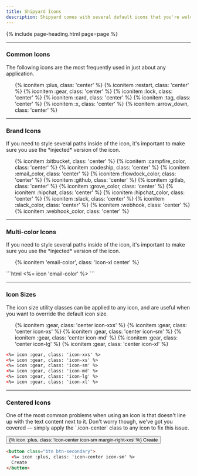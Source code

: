 ```yaml
---
title: Shipyard Icons
description: Shipyard comes with several default icons that you're welcome to use on any project. Each icon has been designed on a pixel grid at the small size possible, but can be scaled up to any size you like simply by changing the `width` and `height` in the CSS.
---
```


{% include page-heading.html page=page %}

---

### Common Icons
<p class="text-light margin-bottom-md" markdown="1">The following icons are the most frequently used in just about any application.</p>

<ul class="icon-list col-container">
  {% iconitem :plus, class: 'center' %}
  {% iconitem :restart, class: 'center' %}
  {% iconitem :gear, class: 'center' %}
  {% iconitem :lock, class: 'center' %}
  {% iconitem :card, class: 'center' %}
  {% iconitem :tag, class: 'center' %}
  {% iconitem :x, class: 'center' %}
  {% iconitem :arrow_down, class: 'center' %}
</ul>

---

### Brand Icons
<p class="text-light margin-bottom-md" markdown="1">If you need to style several paths inside of the icon, it's important to make sure you use the *injected* version of the icon.</p>

<ul class="icon-list col-container">
  {% iconitem :bitbucket, class: 'center' %}
  {% iconitem :campfire_color, class: 'center' %}
  {% iconitem :codeship, class: 'center' %}
  {% iconitem :email_color, class: 'center' %}
  {% iconitem :flowdock_color, class: 'center' %}
  {% iconitem :github, class: 'center' %}
  {% iconitem :gitlab, class: 'center' %}
  {% iconitem :grove_color, class: 'center' %}
  {% iconitem :hipchat, class: 'center' %}
  {% iconitem :hipchat_color, class: 'center' %}
  {% iconitem :slack, class: 'center' %}
  {% iconitem :slack_color, class: 'center' %}
  {% iconitem :webhook, class: 'center' %}
  {% iconitem :webhook_color, class: 'center' %}
</ul>

---

### Multi-color Icons
<p class="text-light margin-bottom-md" markdown="1">If you need to style several paths inside of the icon, it's important to make sure you use the *injected* version of the icon.</p>

<ul class="icon-list col-container">
  {% iconitem 'email-color', class: 'icon-xl center' %}
</ul>
```html
<%= icon 'email-color' %>
```

---

### Icon Sizes
<p class="text-light margin-bottom-md">The icon size utility classes can be applied to any icon, and are useful when you want to override the default icon size.</p>

<ul class="icon-list col-container">
  {% iconitem :gear, class: 'center icon-xxs' %}
  {% iconitem :gear, class: 'center icon-xs' %}
  {% iconitem :gear, class: 'center icon-sm' %}
  {% iconitem :gear, class: 'center icon-md' %}
  {% iconitem :gear, class: 'center icon-lg' %}
  {% iconitem :gear, class: 'center icon-xl' %}
</ul>

```html
<%= icon :gear, class: 'icon-xxs' %>
<%= icon :gear, class: 'icon-xs' %>
<%= icon :gear, class: 'icon-sm' %>
<%= icon :gear, class: 'icon-md' %>
<%= icon :gear, class: 'icon-lg' %>
<%= icon :gear, class: 'icon-xl' %>
```

---

### Centered Icons
<p class="text-light margin-bottom-md" markdown="1">One of the most common problems when using an icon is that doesn't line up with the text content next to it. Don't worry though, we've got you covered — simply apply the `.icon-center` class to any icon to fix this issue.</p>

<div class="margin-bottom-lg">
  <button class="btn btn-secondary">{% icon :plus, class: 'icon-center icon-sm margin-right-xxs' %} Create</button>
</div>

```html
<button class="btn btn-secondary">
  <%= icon :plus, class: 'icon-center icon-sm' %>
  Create
</button>
```
